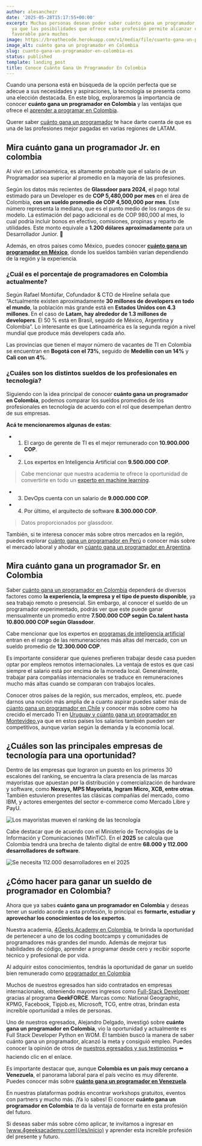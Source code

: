```yaml
---
author: alesanchezr
date: '2025-05-28T15:17:55+00:00'
excerpt: Muchas personas desean poder saber cuánto gana un programador en Colombia
  ya que las posibilidades que ofrece esta profesión permite alcanzar una remuneración
  favorable para muchos
image: https://breathecode.herokuapp.com/v1/media/file/cuanto-gana-un-programador-en-colombia-jpg
image_alt: cuánto gana un programador en Colombia
slug: cuanto-gana-un-programador-en-colombia-es
status: published
template: landing_post
title: Conoce Cuánto Gana Un Programador En Colombia
---
```

Cuando una persona está en búsqueda de la opción perfecta que se adecue a sus necesidades y aspiraciones, la tecnología se presenta como una elección destacada. En este blog, exploraremos la importancia de conocer **cuánto gana un programador en Colombia** y las ventajas que ofrece el [aprender a programar en Colombia](/es/coding-campus/bootcamp-programacion-colombia).

Querer saber [cuánto gana un programador](/es/cuanto-gana-un-programador/cuanto-gana-un-programador) te hace darte cuenta de que es una de las profesiones mejor pagadas en varias regiones de LATAM.

## Mira cuánto gana un programador Jr. en colombia

Al vivir en Latinoamérica, es altamente probable que el salario de un Programador sea superior al promedio en la mayoría de las profesiones.


Según los datos más recientes de **Glassdoor para 2024**, el pago total estimado para un Developer es de **COP 5,480,000 por mes** en el área de Colombia, **con un sueldo promedio de COP 4,500,000 por mes**. Este número representa la mediana, que es el punto medio de los rangos de su modelo. La estimación del pago adicional es de COP 980,000 al mes, lo cual podría incluir bonos en efectivo, comisiones, propinas y reparto de utilidades. Este monto equivale a **1.200 dólares aproximadamente** para un Desarrollador Junior. 🤑

Además, en otros países como México, puedes conocer **[cuánto gana un programador en México](/es/cuanto-gana-un-programador/cuanto-gana-un-programador-en-mexico)**, donde los sueldos también varían dependiendo de la región y la experiencia.

### ¿Cuál es el porcentaje de programadores en Colombia actualmente?

Según Rafael Montúfar, Cofundador & CTO de Hireline señala que “Actualmente existen aproximadamente **30 millones de developers en todo el mundo**, la población más grande está en **Estados Unidos con 4.3 millones**. En el caso de **Latam, hay alrededor de 1.3 millones de developers**. El 50 % está en Brasil, seguido de México, Argentina y Colombia”. Lo interesante es que Latinoamérica es la segunda región a nivel mundial que produce más developers cada año.

Las provincias que tienen el mayor número de vacantes de TI en Colombia se encuentran en **Bogotá con el 73%**, seguido de **Medellín con un 14%** y **Cali con un 4%**.

### ¿Cuáles son los distintos sueldos de los profesionales en tecnología?   

Siguiendo con la idea principal de conocer **cuánto gana un programador en Colombia**, podemos comparar los sueldos promedios de los profesionales en tecnología de acuerdo con el rol que desempeñan dentro de sus empresas.

**Acá te mencionaremos algunas de estas**:

- 1. El cargo de gerente de TI es el mejor remunerado con **10.900.000 COP**.
- 2. Los expertos en Inteligencia Artificial con **9.500.000 COP**.

> Cabe mencionar que nuestra academia te ofrece la oportunidad de convertirte en todo un [experto en machine learning](/es/coding-bootcamps/curso-datascience-machine-learning). 

- 3. DevOps cuenta con un salario de **9.000.000 COP**.
- 4. Por último, el arquitecto de software **8.300.000 COP**.

> Datos proporcionados por glassdoor. 

También, si te interesa conocer más sobre otros mercados en la región, puedes explorar [cuánto gana un programador en Perú](/es/cuanto-gana-un-programador/cuanto-gana-un-programador-en-peru) o conocer más sobre el mercado laboral y ahodar en [cúanto gana un programador en Argentina](/es/cuanto-gana-un-programador/cuanto-gana-un-programador-en-argentina).

## Mira cuánto gana un programador Sr. en Colombia

Saber [cuánto gana un programador en Colombia](/es/cuanto-gana-un-programador/cuanto-gana-un-programador) dependerá de diversos factores como **la experiencia, la empresa y el tipo de puesto disponible**, ya sea trabajo remoto o presencial. Sin embargo, al conocer el sueldo de un programador experimentado, podrás ver que este puede ganar mensualmente un promedio entre **7.500.000 COP según Co.talent hasta 10.800.000 COP según Glassdoor**.

Cabe mencionar que los expertos en [programas de inteligencia artificial](/es/coding-bootcamps/curso-inteligencia-artificial) entran en el rango de las remuneraciones más altas del mercado, con un sueldo promedio de **12.300.000 COP**.

Es importante considerar que quienes prefieren trabajar desde casa pueden optar por empleos remotos internacionales. La ventaja de estos es que casi siempre el salario está por encima de la moneda local. Generalmente, trabajar para compañías internacionales se traduce en remuneraciones mucho más altas cuando se comparan con trabajos locales.

Conocer otros países de la región, sus mercados, empleos, etc. puede darnos una noción más amplia de a cuanto aspirar puedes saber más  de [cúanto gana un programador en Chile](/es/cuanto-gana-un-programador/cuanto-gana-un-programador-en-chile) y conocer más sobre como ha crecido el mercado TI en [Uruguay y cúanto gana un programador en Montevideo](/es/cuanto-gana-un-programador/cuanto-gana-un-programador-en-uruguay),ya que en estos países los salarios también pueden ser competitivos, aunque varían según la demanda y la economía local.

## ¿Cuáles son las principales empresas de tecnología para una oportunidad?

Dentro de las empresas que lograron un puesto en los primeros 30 escalones del ranking, se encuentra la clara presencia de las marcas mayoristas que apuestan por la distribución y comercialización de hardware y software, como **Nexsys, MPS Mayorista, Ingram Micro, XCB, entre otras**. También estuvieron presentes las clásicas compañías del mercado, como IBM, y actores emergentes del sector e-commerce como Mercado Libre y PayU.

![Los mayoristas mueven el ranking de las tecnología](https://breathecode.herokuapp.com/v1/media/file/emp-1000emptecnologia-web-jpg)

Cabe destacar que de acuerdo con el Ministerio de Tecnologías de la Información y Comunicaciones (MinTiC). En el **2025** se calcula que Colombia tendrá una brecha de talento digital de entre **68.000 y 112.000 desarrolladores de software**.

![Se necesita 112.000 desarrolladores en el 2025](https://breathecode.herokuapp.com/v1/media/file/esp-carreras-tecnologicas-pag9-1-jpg)

## ¿Cómo hacer para ganar un sueldo de programador en Colombia?

Ahora que ya sabes **cuánto gana un programador en Colombia** y deseas tener un sueldo acorde a esta profesión, lo principal es **formarte, estudiar y aprovechar los conocimientos de los expertos**. 

Nuestra academia, [4Geeks Academy en Colombia](/es/coding-campus/bootcamp-programacion-colombia), te brinda la oportunidad de pertenecer a uno de los coding bootcamps y comunidades de programadores más grandes del mundo. Además de mejorar tus habilidades de código, aprender a programar desde cero y recibir soporte técnico y profesional de por vida.

Al adquirir estos conocimientos, tendrás la oportunidad de ganar un sueldo bien remunerado como [programador en Colombia](/es/coding-campus/bootcamp-programacion-colombia)

Muchos de nuestros egresados han sido contratados en empresas internacionales, obteniendo mayores ingresos como [Full-Stack Developer](/es/coding-bootcamps/full-stack-part-time) gracias al programa **GeekFORCE**. Marcas como: National Geographic, KPMG, Facebook, Tipjob.es, Microsoft, TCG, entre otras, brindan esta increíble oportunidad a miles de personas.

Uno de nuestros egresados, Alejandro Delgado, investigó sobre **cuánto gana un programador en Colombia**, vio la oportunidad y actualmente es Full Stack Developer Python en WOM. Él también buscó la manera de saber cuánto gana un programador, alcanzó la meta y consiguió empleo. Puedes conocer la opinión de otros de [nuestros egresados y sus testimonios](/es/testimonios) ⬅️ haciendo clic en el enlace.

Es importante destacar que, aunque **Colombia es un país muy cercano a Venezuela**, el panorama laboral para el país vecino es muy diferente. Puedes conocer más sobre **[cuánto gana un programador en Venezuela](/es/cuanto-gana-un-programador/cuanto-gana-un-programador-en-venezuela)**.

En nuestras plataformas podrás encontrar workshops gratuitos, eventos con partners y mucho más. ¡Ya lo sabes! El conocer **cuánto gana un programador en Colombia** te da la ventaja de formarte en esta profesión del futuro.

Si deseas saber más sobre cómo aplicar, te invitamos a ingresar en [www.4geeksacademy.com](/es/inicio) y aprender esta increíble profesión del presente y futuro.